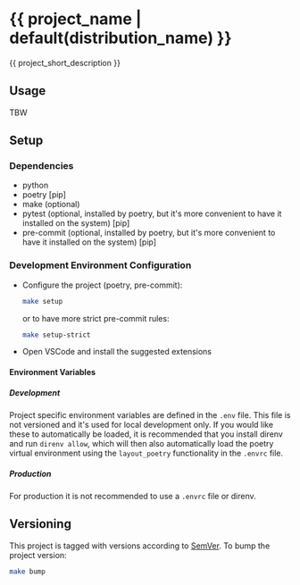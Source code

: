 # {{ project_name | default(distribution_name) }}

{{ project_short_description }}

## Usage

TBW

## Setup

### Dependencies

- python
- poetry [pip]
- make (optional)
- pytest (optional, installed by poetry, but it's more convenient to have it installed on the system) [pip]
- pre-commit (optional, installed by poetry, but it's more convenient to have it installed on the system) [pip]

### Development Environment Configuration

- Configure the project (poetry, pre-commit):
  ```bash
  make setup
  ```
  or to have more strict pre-commit rules:
  ```bash
  make setup-strict
  ```
- Open VSCode and install the suggested extensions

#### Environment Variables

##### Development

Project specific environment variables are defined in the `.env` file. This file is not versioned and it's used for local development only. If you would like these to automatically be loaded, it is recommended that you install direnv and run `direnv allow`, which will then also automatically load the poetry virtual environment using the `layout_poetry` functionality in the `.envrc` file.

##### Production

For production it is not recommended to use a `.envrc` file or direnv.

## Versioning

This project is tagged with versions according to [SemVer](https://semver.org/). To bump the project version:

```bash
make bump
```
